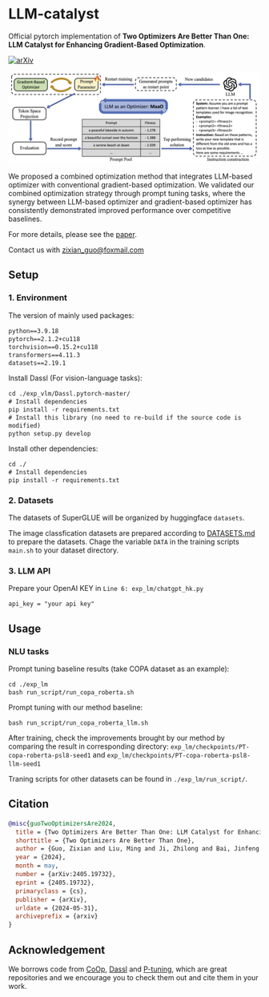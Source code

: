 # LLM-catalyst

Official pytorch implementation of **Two Optimizers Are Better Than One: LLM Catalyst for Enhancing Gradient-Based Optimization**.

[![arXiv](https://img.shields.io/badge/arXiv-2405.19732-b31b1b.svg)](https://arxiv.org/abs/2405.19732)

<center>
<img src="./assets/figure_m.png">
</center>

We proposed a combined optimization method that integrates LLM-based optimizer with conventional gradient-based optimization. We validated our combined optimization strategy through prompt tuning tasks, where the synergy between LLM-based optimizer and gradient-based optimizer has consistently demonstrated improved performance over competitive baselines.

For more details, please see the [paper](https://arxiv.org/abs/2405.19732).

Contact us with zixian_guo@foxmail.com


## Setup
### 1. Environment

The version of mainly used packages:

```
python==3.9.18
pytorch==2.1.2+cu118
torchvision==0.15.2+cu118
transformers==4.11.3
datasets==2.19.1
```

Install Dassl (For vision-language tasks):

```
cd ./exp_vlm/Dassl.pytorch-master/
# Install dependencies
pip install -r requirements.txt
# Install this library (no need to re-build if the source code is modified)
python setup.py develop
```

Install other dependencies:
```
cd ./
# Install dependencies
pip install -r requirements.txt
```

### 2. Datasets

The datasets of SuperGLUE will be organized by huggingface `datasets`.

The image classfication datasets are prepared according to  [DATASETS.md](https://github.com/KaiyangZhou/CoOp/blob/main/DATASETS.md) to prepare the datasets.
Chage the variable `DATA` in the training scripts `main.sh` to your dataset directory.

### 3. LLM API

Prepare your OpenAI KEY in `Line 6: exp_lm/chatgpt_hk.py`

```
api_key = "your api key"
```

## Usage
### NLU tasks

Prompt tuning baseline results (take COPA dataset as an example):
```
cd ./exp_lm
bash run_script/run_copa_roberta.sh
```

Prompt tuning with our method baseline:
```
bash run_script/run_copa_roberta_llm.sh
```

After training, check the improvements brought by our method by comparing the result in corresponding directory: `exp_lm/checkpoints/PT-copa-roberta-psl8-seed1` and `exp_lm/checkpoints/PT-copa-roberta-psl8-llm-seed1`

Traning scripts for other datasets can be found in `./exp_lm/run_script/`.


<!-- ### 2. Image classification tasks -->


## Citation

```bibtex
@misc{guoTwoOptimizersAre2024,
  title = {Two Optimizers Are Better Than One: LLM Catalyst for Enhancing Gradient-Based Optimization},
  shorttitle = {Two Optimizers Are Better Than One},
  author = {Guo, Zixian and Liu, Ming and Ji, Zhilong and Bai, Jinfeng and Guo, Yiwen and Zuo, Wangmeng},
  year = {2024},
  month = may,
  number = {arXiv:2405.19732},
  eprint = {2405.19732},
  primaryclass = {cs},
  publisher = {arXiv},
  urldate = {2024-05-31},
  archiveprefix = {arxiv}
}
```

## Acknowledgement

We borrows code from [CoOp](https://github.com/KaiyangZhou/CoOp), [Dassl](https://github.com/KaiyangZhou/Dassl.pytorch) and [P-tuning](https://github.com/THUDM/P-tuning-v2), which are great repositories and we encourage you to check them out and cite them in your work.

